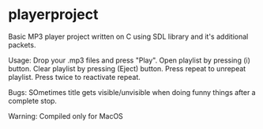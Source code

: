 # playerproject
Basic MP3 player project written on C using SDL library and it's additional packets. 

Usage:
  Drop your .mp3 files and press "Play".
  Open playlist by pressing (i) button.
  Clear playlist by pressing (Eject) button.
  Press repeat to unrepeat playlist. Press twice to reactivate repeat.  

Bugs:
  SOmetimes title gets visible/unvisible when doing funny things after a complete stop.


Warning:
  Compiled only for MacOS
